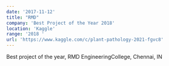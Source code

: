```yaml
---
date: '2017-11-12'
title: "RMD"
company: 'Best Project of the Year 2018'
location: 'Kaggle'
range: '2018 '
url: 'https://www.kaggle.com/c/plant-pathology-2021-fgvc8'
---
```


Best project of the year, RMD EngineeringCollege, Chennai, IN